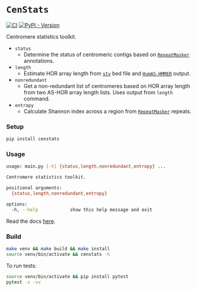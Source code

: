 # `CenStats`
[![CI](https://github.com/logsdon-lab/centromere-status-checker/actions/workflows/main.yml/badge.svg)](https://github.com/logsdon-lab/centromere-status-checker/actions/workflows/main.yml)
[![PyPI - Version](https://img.shields.io/pypi/v/CenStats)](https://pypi.org/project/CenStats/0.0.1/)

Centromere statistics toolkit.

* `status`
    * Determine the status of centromeric contigs based on [`RepeatMasker`](https://www.repeatmasker.org/) annotations.
* `length`
    * Estimate HOR array length from [`stv`](https://github.com/fedorrik/stv) bed file and [`HumAS-HMMER`](https://github.com/fedorrik/HumAS-HMMER_for_AnVIL) output.
* `nonredundant`
    * Get a non-redundant list of centromeres based on HOR array length from two AS-HOR array length lists. Uses output from `length` command.
* `entropy`
    * Calculate Shannon index across a region from [`RepeatMasker`](https://www.repeatmasker.org/) repeats.

### Setup
```bash
pip install censtats
```

### Usage
```bash
usage: main.py [-h] {status,length,nonredundant,entropy} ...

Centromere statistics toolkit.

positional arguments:
  {status,length,nonredundant,entropy}

options:
  -h, --help            show this help message and exit
```

Read the docs [here](https://github.com/logsdon-lab/CenStats/wiki/Usage).

### Build
```bash
make venv && make build && make install
source venv/bin/activate && censtats -h
```

To run tests:
```bash
source venv/bin/activate && pip install pytest
pytest -s -vv
```
